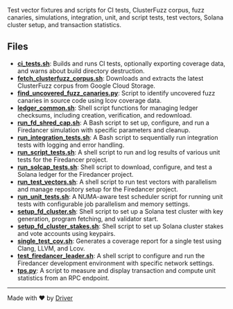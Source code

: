 <!--------------------------------------------------------------------------------->
<!-- IMPORTANT: This file is auto-generated by Driver (https://driver.ai). -------->
<!-- Manual edits may be overwritten on future commits. --------------------------->
<!--------------------------------------------------------------------------------->

Test vector fixtures and scripts for CI tests, ClusterFuzz corpus, fuzz canaries, simulations, integration, unit, and script tests, test vectors, Solana cluster setup, and transaction statistics.


## Files
- **[ci_tests.sh](ci_tests.sh.md)**: Builds and runs CI tests, optionally exporting coverage data, and warns about build directory destruction.
- **[fetch_clusterfuzz_corpus.sh](fetch_clusterfuzz_corpus.sh.md)**: Downloads and extracts the latest ClusterFuzz corpus from Google Cloud Storage.
- **[find_uncovered_fuzz_canaries.py](find_uncovered_fuzz_canaries.py.md)**: Script to identify uncovered fuzz canaries in source code using lcov coverage data.
- **[ledger_common.sh](ledger_common.sh.md)**: Shell script functions for managing ledger checksums, including creation, verification, and redownload.
- **[run_fd_shred_cap.sh](run_fd_shred_cap.sh.md)**: A Bash script to set up, configure, and run a Firedancer simulation with specific parameters and cleanup.
- **[run_integration_tests.sh](run_integration_tests.sh.md)**: A Bash script to sequentially run integration tests with logging and error handling.
- **[run_script_tests.sh](run_script_tests.sh.md)**: A shell script to run and log results of various unit tests for the Firedancer project.
- **[run_solcap_tests.sh](run_solcap_tests.sh.md)**: Shell script to download, configure, and test a Solana ledger for the Firedancer project.
- **[run_test_vectors.sh](run_test_vectors.sh.md)**: A shell script to run test vectors with parallelism and manage repository setup for the Firedancer project.
- **[run_unit_tests.sh](run_unit_tests.sh.md)**: A NUMA-aware test scheduler script for running unit tests with configurable job parallelism and memory settings.
- **[setup_fd_cluster.sh](setup_fd_cluster.sh.md)**: Shell script to set up a Solana test cluster with key generation, program fetching, and validator start.
- **[setup_fd_cluster_stakes.sh](setup_fd_cluster_stakes.sh.md)**: Shell script to set up Solana cluster stakes and vote accounts using keypairs.
- **[single_test_cov.sh](single_test_cov.sh.md)**: Generates a coverage report for a single test using Clang, LLVM, and Lcov.
- **[test_firedancer_leader.sh](test_firedancer_leader.sh.md)**: A shell script to configure and run the Firedancer development environment with specific network settings.
- **[tps.py](tps.py.md)**: A script to measure and display transaction and compute unit statistics from an RPC endpoint.

---
Made with ❤️ by [Driver](https://www.driver.ai/)